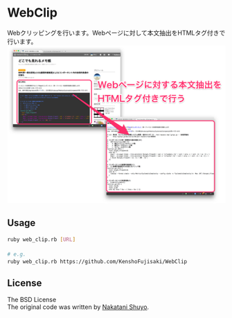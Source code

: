 # WebClip

Webクリッピングを行います。Webページに対して本文抽出をHTMLタグ付きで行います。
![概要](./fig/abstract.png)

## Usage

```sh
ruby web_clip.rb [URL]

# e.g.
ruby web_clip.rb https://github.com/KenshoFujisaki/WebClip
```

## License

The BSD License  
The original code was written by [Nakatani Shuyo](http://labs.cybozu.co.jp/blog/nakatani/2007/09/web_1.html).
